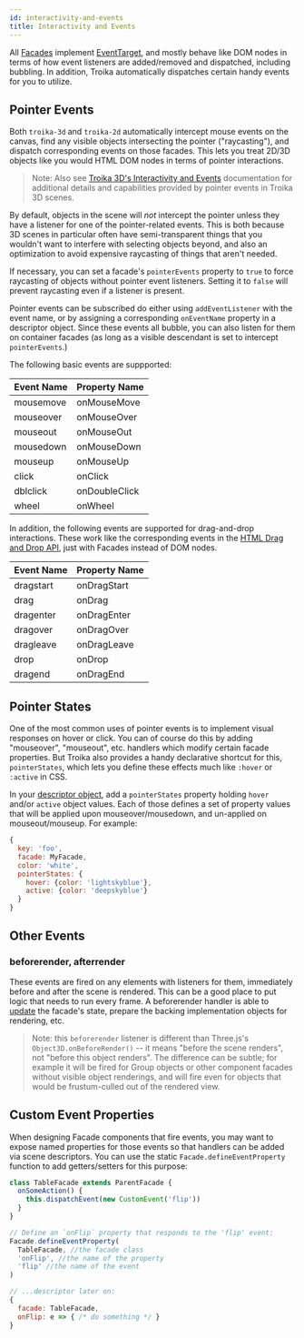 ```yaml
---
id: interactivity-and-events
title: Interactivity and Events
---
```


All [Facades](./facades.md) implement [EventTarget](https://developer.mozilla.org/en-US/docs/Web/API/EventTarget), and mostly behave like DOM nodes in terms of how event listeners are added/removed and dispatched, including bubbling. In addition, Troika automatically dispatches certain handy events for you to utilize.


## Pointer Events

Both `troika-3d` and `troika-2d` automatically intercept mouse events on the canvas, find any visible objects intersecting the pointer ("raycasting"), and dispatch corresponding events on those facades. This lets you treat 2D/3D objects like you would HTML DOM nodes in terms of pointer interactions.

> Note: Also see [Troika 3D's Interactivity and Events](../troika-3d/interactivity-and-events.md) documentation for additional details and capabilities provided by pointer events in Troika 3D scenes.

By default, objects in the scene will _not_ intercept the pointer unless they have a listener for one of the pointer-related events. This is both because 3D scenes in particular often have semi-transparent things that you wouldn't want to interfere with selecting objects beyond, and also an optimization to avoid expensive raycasting of things that aren't needed.

If necessary, you can set a facade's `pointerEvents` property to `true` to force raycasting of objects without pointer event listeners. Setting it to `false` will prevent raycasting even if a listener is present.

Pointer events can be subscribed do either using `addEventListener` with the event name, or by assigning a corresponding `onEventName` property in a descriptor object. Since these events all bubble, you can also listen for them on container facades (as long as a visible descendant is set to intercept `pointerEvents`.)

The following basic events are suppported:

| Event Name | Property Name |
| ---------- | ------------- |
| mousemove  | onMouseMove
| mouseover  | onMouseOver
| mouseout   | onMouseOut
| mousedown  | onMouseDown
| mouseup    | onMouseUp
| click      | onClick
| dblclick   | onDoubleClick
| wheel      | onWheel

In addition, the following events are supported for drag-and-drop interactions. These work like the corresponding events in the [HTML Drag and Drop API](https://developer.mozilla.org/en-US/docs/Web/API/HTML_Drag_and_Drop_API), just with Facades instead of DOM nodes.

| Event Name | Property Name |
| ---------- | ------------- |
| dragstart  | onDragStart
| drag       | onDrag
| dragenter  | onDragEnter
| dragover   | onDragOver
| dragleave  | onDragLeave
| drop       | onDrop
| dragend    | onDragEnd


## Pointer States

One of the most common uses of pointer events is to implement visual responses on hover or click. You can of course do this by adding "mouseover", "mouseout", etc. handlers which modify certain facade properties. But Troika also provides a handy declarative shortcut for this, `pointerStates`, which lets you define these effects much like `:hover` or `:active` in CSS.

In your [descriptor object](./scene-descriptors.md), add a `pointerStates` property holding `hover` and/or `active` object values. Each of those defines a set of property values that will be applied upon mouseover/mousedown, and un-applied on mouseout/mouseup. For example:

```js
{
  key: 'foo',
  facade: MyFacade,
  color: 'white',
  pointerStates: {
    hover: {color: 'lightskyblue'},
    active: {color: 'deepskyblue'}
  }
}
```

## Other Events

### beforerender, afterrender

These events are fired on any elements with listeners for them, immediately before and after the scene is rendered. This can be a good place to put logic that needs to run every frame. A beforerender handler is able to [update](facades.md#updatevalues) the facade's state, prepare the backing implementation objects for rendering, etc.

> Note: this `beforerender` listener is different than Three.js's `Object3D.onBeforeRender()` -- it means "before the scene renders", not "before this object renders". The difference can be subtle; for example it will be fired for Group objects or other component facades without visible object renderings, and will fire even for objects that would be frustum-culled out of the rendered view.


## Custom Event Properties

When designing Facade components that fire events, you may want to expose named properties for those events so that handlers can be added via scene descriptors. You can use the static `Facade.defineEventProperty` function to add getters/setters for this purpose:

```js
class TableFacade extends ParentFacade {
  onSomeAction() {
    this.dispatchEvent(new CustomEvent('flip'))
  }
}

// Define an `onFlip` property that responds to the 'flip' event:
Facade.defineEventProperty(
  TableFacade, //the facade class
  'onFlip', //the name of the property
  'flip' //the name of the event
)

// ...descriptor later on:
{
  facade: TableFacade,
  onFlip: e => { /* do something */ }
}

```
